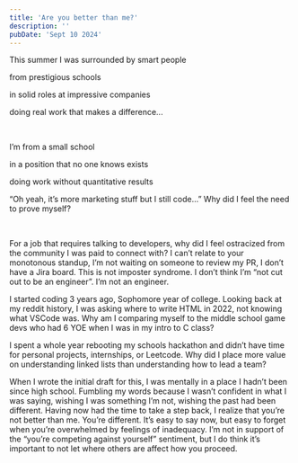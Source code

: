 ```yaml
---
title: 'Are you better than me?'
description: ''
pubDate: 'Sept 10 2024'
---
```

This summer I was surrounded by smart people

from prestigious schools

in solid roles at impressive companies

doing real work that makes a difference...

&nbsp;

I’m from a small school

in a position that no one knows exists

doing work without quantitative results

“Oh yeah, it’s more marketing stuff but I still code…” Why did I feel the need to prove myself? 

&nbsp;

For a job that requires talking to developers, why did I feel ostracized from the community I was paid to connect with? I can’t relate to your monotonous standup, I’m not waiting on someone to review my PR, I don’t have a Jira board. This is not imposter syndrome. I don’t think I’m “not cut out to be an engineer”. I’m not an engineer.

I started coding 3 years ago, Sophomore year of college. Looking back at my reddit history, I was asking where to write HTML in 2022, not knowing what VSCode was. Why am I comparing myself to the middle school game devs who had 6 YOE when I was in my intro to C class?

I spent a whole year rebooting my schools hackathon and didn’t have time for personal projects, internships, or Leetcode. Why did I place more value on understanding linked lists than understanding how to lead a team? 

When I wrote the initial draft for this, I was mentally in a place I hadn’t been since high school. Fumbling my words because I wasn’t confident in what I was saying, wishing I was something I’m not, wishing the past had been different. Having now had the time to take a step back, I realize that you’re not better than me. You’re different. It’s easy to say now, but easy to forget when you’re overwhelmed by feelings of inadequacy. I’m not in support of the “you’re competing against yourself” sentiment, but I do think it’s important to not let where others are affect how you proceed.